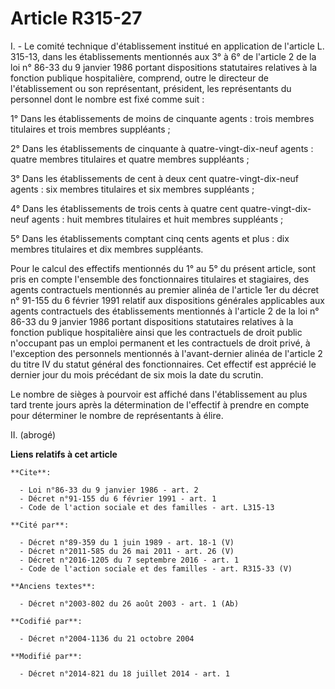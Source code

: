 # Article R315-27

I. - Le comité technique d'établissement institué en application de l'article L. 315-13, dans les établissements mentionnés
aux 3° à 6° de l'article 2 de la loi n° 86-33 du 9 janvier 1986 portant dispositions statutaires relatives à la fonction
publique hospitalière, comprend, outre le directeur de l'établissement ou son représentant, président, les représentants du
personnel dont le nombre est fixé comme suit : 

1° Dans les établissements de moins de cinquante agents : trois membres titulaires et trois membres suppléants ; 

2° Dans les établissements de cinquante à quatre-vingt-dix-neuf agents : quatre membres titulaires et quatre membres
suppléants ; 

3° Dans les établissements de cent à deux cent quatre-vingt-dix-neuf agents : six membres titulaires et six membres
suppléants ; 

4° Dans les établissements de trois cents à quatre cent quatre-vingt-dix-neuf agents : huit membres titulaires et huit
membres suppléants ; 

5° Dans les établissements comptant cinq cents agents et plus : dix membres titulaires et dix membres suppléants. 

Pour le calcul des effectifs mentionnés du 1° au 5° du présent article, sont pris en compte l'ensemble des fonctionnaires
titulaires et stagiaires, des agents contractuels mentionnés au premier alinéa de l'article 1er du décret n° 91-155 du 6
février 1991 relatif aux dispositions générales applicables aux agents contractuels des établissements mentionnés à l'article
2 de la loi n° 86-33 du 9 janvier 1986 portant dispositions statutaires relatives à la fonction publique hospitalière ainsi
que les contractuels de droit public n'occupant pas un emploi permanent et les contractuels de droit privé, à l'exception des
personnels mentionnés à l'avant-dernier alinéa de l'article 2 du titre IV du statut général des fonctionnaires. Cet effectif
est apprécié le dernier jour du mois précédant de six mois la date du scrutin. 

Le nombre de sièges à pourvoir est affiché dans l'établissement au plus tard trente jours après la détermination de
l'effectif à prendre en compte pour déterminer le nombre de représentants à élire. 

II. (abrogé)

**Liens relatifs à cet article**

	**Cite**:

	  - Loi n°86-33 du 9 janvier 1986 - art. 2
	  - Décret n°91-155 du 6 février 1991 - art. 1
	  - Code de l'action sociale et des familles - art. L315-13

	**Cité par**:

	  - Décret n°89-359 du 1 juin 1989 - art. 18-1 (V)
	  - Décret n°2011-585 du 26 mai 2011 - art. 26 (V)
	  - Décret n°2016-1205 du 7 septembre 2016 - art. 1
	  - Code de l'action sociale et des familles - art. R315-33 (V)

	**Anciens textes**:

	  - Décret n°2003-802 du 26 août 2003 - art. 1 (Ab)

	**Codifié par**:

	  - Décret n°2004-1136 du 21 octobre 2004

	**Modifié par**:

	  - Décret n°2014-821 du 18 juillet 2014 - art. 1

